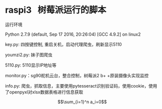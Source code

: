 # raspi3   树莓派运行的脚本

运行环境

Python 2.7.9 (default, Sep 17 2016, 20:26:04)
[GCC 4.9.2] on linux2

key.py: 四按键控制, 重启关机，启动代理爬虫，刷新显示5110

youmzi2.py: 妹子图爬虫

5110.py: 5110显示IP地址等

monitor.py：sg90舵机云台，整合控制，树莓派2 b+ +原装摄像头实现监控

info.py: 爬虫，抓取信息，主要使用pytesseract识别验证码，使用cookie，使用了openpyxl对xlsx数据表格进行信息获取

$$\sum_{i=1}^n a_i=0$$
